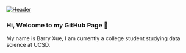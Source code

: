 [![Header](https://raw.githubusercontent.com/MartinHeinz/<OWNER>/<OWNER>/readme_header.png "Header")](https://some-url.dev/)

### Hi, Welcome to my GitHub Page 👋
My name is Barry Xue, I am currently a college student studying data science at UCSD. 

<!--
**Barry0121/Barry0121** is a ✨ _special_ ✨ repository because its `README.md` (this file) appears on your GitHub profile.

Here are some ideas to get you started:

- 🔭 I’m currently working on ...
- 🌱 I’m currently learning ...
- 👯 I’m looking to collaborate on ...
- 🤔 I’m looking for help with ...
- 💬 Ask me about ...
- 📫 How to reach me: ...
- 😄 Pronouns: ...
- ⚡ Fun fact: ...
-->
